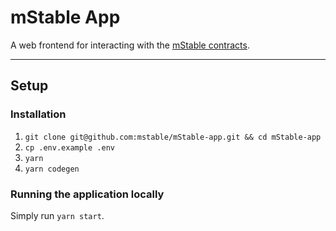# mStable App

A web frontend for interacting with the [mStable contracts](https://github.com/mstable/mStable-contracts).

---

## Setup

### Installation

1. `git clone git@github.com:mstable/mStable-app.git && cd mStable-app`
2. `cp .env.example .env` 
3. `yarn`
4. `yarn codegen`

### Running the application locally

Simply run `yarn start`.


